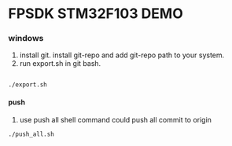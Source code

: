 # FPSDK STM32F103 DEMO

### windows

1. install git. install git-repo and add git-repo path to your system.
2. run export.sh in git bash.

```shell

./export.sh
```

#### push

1. use push all shell command could push all commit to origin

```
./push_all.sh
```
